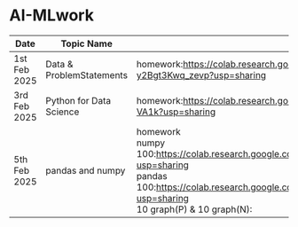 # AI-MLwork

| Date| Topic Name | Learning |
|-----|------------|----------|
|1st Feb 2025|Data & ProblemStatements |homework:https://colab.research.google.com/drive/1GC9Ty-RC3E5LZy09c-y2Bgt3Kwq_zevp?usp=sharing |
|3rd Feb 2025|Python for Data Science | homework:https://colab.research.google.com/drive/19MDnhNGlgdGGNlis44TdRuMVFXF-VA1k?usp=sharing|
|5th Feb 2025| pandas and numpy|homework <br> numpy 100:https://colab.research.google.com/drive/1FZbVTK8nMOZq3CPswFWkivKdKOt_MEFO?usp=sharing <br>pandas 100:https://colab.research.google.com/drive/1fofj2DiW2LHNSFusCw0KAnReU1krU8H4?usp=sharing <br>10 graph(P) & 10 graph(N):|
